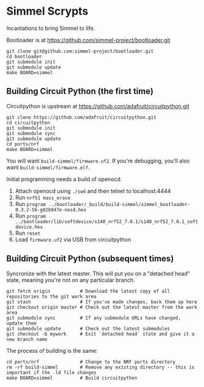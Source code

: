 # Simmel Scrypts

Incantations to bring Simmel to life.

Bootloader is at https://github.com/simmel-project/bootloader.git

```
git clone git@github.com:simmel-project/bootloader.git
cd bootloader
git submodule init
git submodule update
make BOARD=simmel
```

## Building Circuit Python (the first time)

Circuitpython is upstream at https://github.com/adafruit/circuitpython.git

```
git clone https://github.com/adafruit/circuitpython.git
cd circuitpython
git submodule init
git submodule sync
git submodule update
cd ports/nrf
make BOARD=simmel
```
You will want `build-simmel/firmware.uf2`.  If you're debugging, you'll also want `build-simmel/firmware.elf`.


Initial programming needs a build of openocd.

1. Attach openocd using `./swd` and then telnet to localhost:4444
2. Run `nrf51 mass_erase`
3. Run `program ../bootloader/_build/build-simmel/simmel_bootloader-0.3.2-56-g02b947e-nosd.hex`
4. Run `program ../bootloader/lib/softdevice/s140_nrf52_7.0.1/s140_nrf52_7.0.1_softdevice.hex`
5. Run `reset`
6. Load `firmware.uf2` via USB from circuitpython

## Building Circuit Python (subsequent times)

Syncronize with the latest master.  This will put you on a "detached head" state, meaning you're not on any particular branch.

```
git fetch origin           # Download the latest copy of all repositories to the git work area
git stash                  # If you've made changes, back them up here
git checkout origin master # Check out the latest master from the work area
git submodule sync         # If any submodule URLs have changed, update them
git submodule update       # Check out the latest submodules
git checkout -b mywork     # Exit `detached head` state and give it a new branch name
```

The process of building is the same:

```
cd ports/nrf               # Change to the NRF ports directory
rm -rf build-simmel        # Remove any existing directory -- this is important if the .ld file changes
make BOARD=simmel          # Build circuitpython
```
